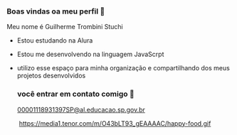 ### Boas vindas oa meu perfil 🐴

Meu nome é Guilherme Trombini Stuchi

- Estou estudando na Alura
- Estou me desenvolvendo na linguagem JavaScrpt
- utilizo esse espaço para minha organização e compartilhando dos meus projetos desenvolvidos

  ### você entrar em contato comigo 📧

  00001118931397SP@al.educacao.sp.gov.br




  ![]()
  https://media1.tenor.com/m/O43bLT93_gEAAAAC/happy-food.gif
